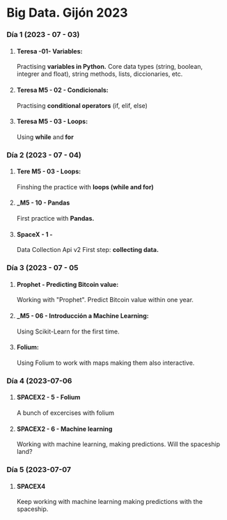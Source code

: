 <h1>Big Data. Gijón 2023</h1>
<h3>Día 1 (2023 - 07 - 03)</h3>
<ol>
 <li><h4>Teresa -01- Variables:</h4>
    Practising <strong > variables in Python.</strong> Core data types (string, boolean, integrer and float), string methods, lists, diccionaries, etc.</li>
 <li><h4>Teresa M5 - 02 - Condicionals:</h4>
     Practising <strong > conditional operators</strong> (if, elif, else)</li>
 <li><h4>Teresa M5 - 03 - Loops:</h4>
      Using <strong > while</strong> and<strong > for</strong></li>
</ol>
<h3>Día 2 (2023 - 07 - 04)</h3>
<ol>
  <li><h4>Tere M5 - 03 - Loops:</h4>Finshing the practice with <strong > loops (while and for)</strong></li>
  <li><h4>_M5 - 10 - Pandas</h4> First practice with <strong > Pandas.</strong> </li>
  <li><h4>SpaceX - 1 -</h4> Data Collection Api v2</strong> First step: <strong > collecting data.</strong></li> 
</ol>
<h3>Día 3 (2023 - 07 - 05</h3>
<ol>
   <li><h4>Prophet - Predicting Bitcoin value:</h4> Working with "Prophet". Predict Bitcoin value within one year.</li>
   <li><h4>_M5 - 06 - Introducción a Machine Learning: </h4> Using Scikit-Learn for the first time.</li> 
   <li><h4>Folium: </h4>Using Folium to work with maps making them also interactive.</li>
</ol>
<h3>Día 4 (2023-07-06</h3>
<ol>
 <li><h4>SPACEX2 - 5 - Folium</h4>A bunch of excercises with folium</li>
 <li><h4>SPACEX2 - 6 - Machine learning</h4> Working with machine learning, making predictions. Will the spaceship land?</li>
</ol>
 <h3>Día 5 (2023-07-07</h3>
<ol>
<li><h4>SPACEX4</h4>Keep working with machine learning making predictions with the spaceship.</li>

 
</ol>
